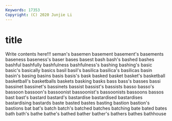 ```yaml
---
Keywords: 17353
Copyright: (C) 2020 Junjie Li
---
```


# title

Write contents here!!!
seman's
basemen 
basement 
basement's 
basements 
baseness 
baseness's 
baser 
bases 
basest 
bash
bash's 
bashed 
bashes 
bashful 
bashfully 
bashfulness 
bashfulness's 
bashing 
bashing's 
basic
basic's 
basically 
basics 
basil 
basil's 
basilica 
basilica's 
basilicas 
basin 
basin's
basing 
basins 
basis 
basis's 
bask 
basked 
basket 
basket's 
basketball 
basketball's
basketballs 
baskets 
basking 
basks 
bass 
bass's 
basses 
bassi 
bassinet 
bassinet's
bassinets 
bassist 
bassist's 
bassists 
basso 
basso's 
bassoon 
bassoon's 
bassoonist 
bassoonist's
bassoonists 
bassoons 
bassos 
bast 
bast's 
bastard 
bastard's 
bastardise 
bastardised 
bastardises
bastardising 
bastards 
baste 
basted 
bastes 
basting 
bastion 
bastion's 
bastions 
bat
bat's 
batch 
batch's 
batched 
batches 
batching 
bate 
bated 
bates 
bath
bath's 
bathe 
bathe's 
bathed 
bather 
bather's 
bathers 
bathes 
bathhouse 
